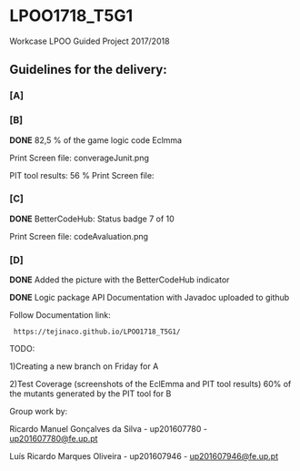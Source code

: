 # LPOO1718_T5G1
Workcase LPOO
Guided Project 2017/2018

## Guidelines for the delivery:


### [A] 

### [B]  

__DONE__ 82,5 % of the game logic code Eclmma 

Print Screen file: converageJunit.png

PIT tool results: 56 %
Print Screen file:

### [C]  

__DONE__ BetterCodeHub: Status badge 7 of 10

Print Screen file: codeAvaluation.png

### [D] 

__DONE__ Added the picture with the BetterCodeHub indicator
 
__DONE__ Logic package API Documentation with Javadoc uploaded to github

Follow Documentation link:

 
     https://tejinaco.github.io/LPOO1718_T5G1/


TODO:

1)Creating a new branch on Friday for A

2)Test Coverage (screenshots of the EclEmma and PIT tool results)
60% of the mutants generated by the PIT tool for B

Group work by:

Ricardo Manuel Gonçalves da Silva - up201607780 - up201607780@fe.up.pt 

Luís Ricardo Marques Oliveira - up201607946 - up201607946@fe.up.pt

